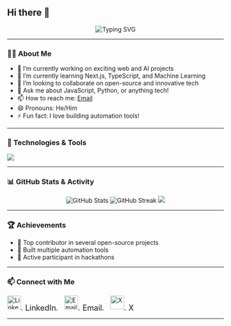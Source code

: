 ## Hi there 👋

<p align="center">
  <img src="https://readme-typing-svg.demolab.com?font=Fira+Code&size=30&pause=1000&color=F75C7E&center=true&vCenter=true&width=600&lines=Hi+I'm+Parth+Tyagi;Welcome+to+my+GitHub+Profile!" alt="Typing SVG" />
</p>

---

### 🧑‍💻 About Me
- 🔭 I’m currently working on exciting web and AI projects
- 🌱 I’m currently learning Next.js, TypeScript, and Machine Learning
- 👯 I’m looking to collaborate on open-source and innovative tech
- 💬 Ask me about JavaScript, Python, or anything tech!
- 📫 How to reach me: [Email](mailto:tyagiparth286@gmail.com)
- 😄 Pronouns: He/Him
- ⚡ Fun fact: I love building automation tools!

---

### 🚀 Technologies & Tools
<p align="left">
  <img src="https://skillicons.dev/icons?i=python,js,ts,react,nodejs,express,html,css,git,github,linux,docker" />
</p>

---

### 📊 GitHub Stats & Activity
<p align="center">
  <img src="https://github-readme-stats.vercel.app/api?username=Parthh191&show_icons=true&theme=radical" alt="GitHub Stats" />
  <img src="https://github-readme-streak-stats.herokuapp.com/?user=Parthh191&theme=radical" alt="GitHub Streak" />
  <img src="https://github-profile-summary-cards.vercel.app/api/cards/profile-details?username=Parthh191&theme=radical" />
</p>

---

### 🏆 Achievements
- 🥇 Top contributor in several open-source projects
- 🚀 Built multiple automation tools
- 🌟 Active participant in hackathons

---

### 📫 Connect with Me
<p align="left">
  <a href="https://linkedin.com/in/parthh191" target="_blank">
    <img src="https://img.icons8.com/color/36/000000/linkedin.png" alt="LinkedIn" width="32" height="32"/>
    <span style="font-size: 18px; vertical-align: middle; margin-left: 6px;">LinkedIn</span>
  </a>&nbsp;&nbsp;&nbsp;
  <a href="mailto:tyagiparth286@gmail.com" target="_blank">
    <img src="https://img.icons8.com/color/36/000000/gmail-new.png" alt="Email" width="32" height="32"/>
    <span style="font-size: 18px; vertical-align: middle; margin-left: 6px;">Email</span>
  </a>&nbsp;&nbsp;&nbsp;
  <a href="https://x.com/PARTHTYAGI77751" target="_blank">
    <img src="https://img.icons8.com/ios-filled/36/000000/x.png" alt="X" width="32" height="32"/>
    <span style="font-size: 18px; vertical-align: middle; margin-left: 6px;">X</span>
  </a>
</p>

---
